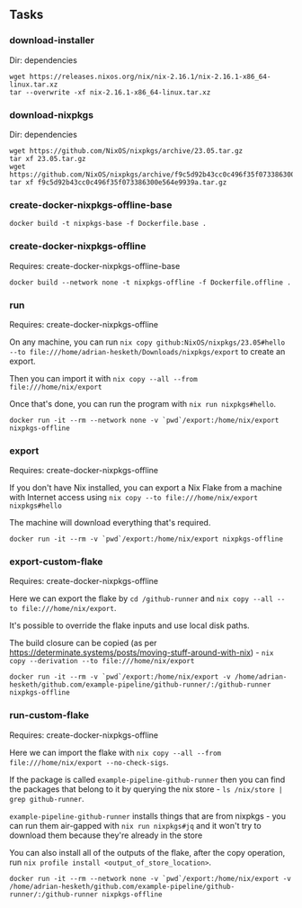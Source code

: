 ## Tasks

### download-installer

Dir: dependencies

```
wget https://releases.nixos.org/nix/nix-2.16.1/nix-2.16.1-x86_64-linux.tar.xz
tar --overwrite -xf nix-2.16.1-x86_64-linux.tar.xz
```

### download-nixpkgs

Dir: dependencies

```
wget https://github.com/NixOS/nixpkgs/archive/23.05.tar.gz
tar xf 23.05.tar.gz
wget https://github.com/NixOS/nixpkgs/archive/f9c5d92b43cc0c496f35f073386300e564e9939a.tar.gz
tar xf f9c5d92b43cc0c496f35f073386300e564e9939a.tar.gz
```

### create-docker-nixpkgs-offline-base

```
docker build -t nixpkgs-base -f Dockerfile.base .
```

### create-docker-nixpkgs-offline

Requires: create-docker-nixpkgs-offline-base

```
docker build --network none -t nixpkgs-offline -f Dockerfile.offline .
```

### run

Requires: create-docker-nixpkgs-offline

On any machine, you can run `nix copy github:NixOS/nixpkgs/23.05#hello --to file:///home/adrian-hesketh/Downloads/nixpkgs/export` to create an export.

Then you can import it with `nix copy --all --from file:///home/nix/export`

Once that's done, you can run the program with `nix run nixpkgs#hello`.

```
docker run -it --rm --network none -v `pwd`/export:/home/nix/export nixpkgs-offline
```

### export

Requires: create-docker-nixpkgs-offline

If you don't have Nix installed, you can export a Nix Flake from a machine with Internet access using `nix copy --to file:///home/nix/export nixpkgs#hello`

The machine will download everything that's required.

```
docker run -it --rm -v `pwd`/export:/home/nix/export nixpkgs-offline
```

### export-custom-flake

Requires: create-docker-nixpkgs-offline

Here we can export the flake by `cd /github-runner` and `nix copy --all --to file:///home/nix/export`.

It's possible to override the flake inputs and use local disk paths.

The build closure can be copied (as per https://determinate.systems/posts/moving-stuff-around-with-nix) - `nix copy --derivation --to file:///home/nix/export`

```
docker run -it --rm -v `pwd`/export:/home/nix/export -v /home/adrian-hesketh/github.com/example-pipeline/github-runner/:/github-runner nixpkgs-offline
```

### run-custom-flake

Requires: create-docker-nixpkgs-offline

Here we can import the flake with `nix copy --all --from file:///home/nix/export --no-check-sigs`.

If the package is called `example-pipeline-github-runner` then you can find the packages that belong to it by querying the nix store - `ls /nix/store | grep github-runner`.

`example-pipeline-github-runner` installs things that are from nixpkgs - you can run them air-gapped with `nix run nixpkgs#jq` and it won't try to download them because they're already in the store

You can also install all of the outputs of the flake, after the copy operation, run `nix profile install <output_of_store_location>`.

```
docker run -it --rm --network none -v `pwd`/export:/home/nix/export -v /home/adrian-hesketh/github.com/example-pipeline/github-runner/:/github-runner nixpkgs-offline
```
